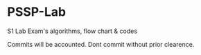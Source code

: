 # PSSP-Lab
S1 Lab Exam's algorithms, flow chart &amp; codes 

Commits will be accounted.
Dont commit without prior clearence.
